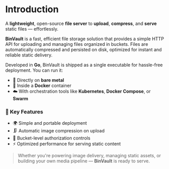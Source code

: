 # Introduction

A **lightweight**, open-source **file server** to **upload**, **compress**, and **serve** static files — effortlessly.

**BinVault** is a fast, efficient file storage solution that provides a simple HTTP API for uploading and managing files organized in buckets. Files are automatically compressed and persisted on disk, optimized for instant and reliable static delivery.

Developed in **Go**, BinVault is shipped as a single executable for hassle-free deployment. You can run it:

- 🔧 Directly on **bare metal**
- 🐳 Inside a **Docker** container
- ☁️ With orchestration tools like **Kubernetes**, **Docker Compose**, or **Swarm**

### 🚀 Key Features

- 🌍 Simple and portable deployment  
- 🗜️ Automatic image compression on upload  
- 🔐 Bucket-level authorization controls  
- ⚡ Optimized performance for serving static content

> Whether you're powering image delivery, managing static assets, or building your own media pipeline — **BinVault** is ready to serve.
